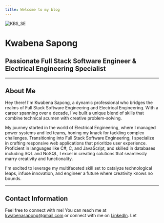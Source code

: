 ```yaml
---
title: Welcome to my blog
---
```

![KBS_SE](https://avatars.githubusercontent.com/u/7676746?v=4)
# Kwabena Sapong
## Passionate Full Stack Software Engineer & Electrical Engineering Specialist

---

## About Me

Hey there! I'm Kwabena Sapong, a dynamic professional who bridges the realms of Full Stack Software Engineering and Electrical Engineering. With a career spanning over a decade, I've built a unique blend of skills that combine technical acumen with creative problem-solving.

My journey started in the world of Electrical Engineering, where I managed power systems and led teams, honing my knack for tackling complex challenges. Transitioning into Full Stack Software Engineering, I specialize in crafting responsive web applications that prioritize user experience. Proficient in languages like C#, C, and JavaScript, and skilled in databases including SQL and NoSQL, I excel in creating solutions that seamlessly marry creativity and functionality.

I'm excited to leverage my multifaceted skill set to catalyze technological leaps, infuse innovation, and engineer a future where creativity knows no bounds.

---

## Contact Information

Feel free to connect with me! You can reach me at [kwabenasapong@gmail.com](mailto:kwabenasapong@gmail.com) or connect with me on [LinkedIn](https://www.linkedin.com/in/kwabena-sapong-a2458749). Let

